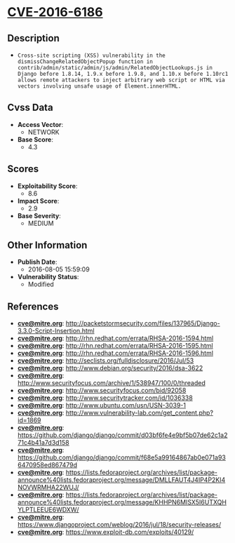 
# [CVE-2016-6186](https://cve.mitre.org/cgi-bin/cvename.cgi?name=CVE-2016-6186)

## Description

- `Cross-site scripting (XSS) vulnerability in the dismissChangeRelatedObjectPopup function in contrib/admin/static/admin/js/admin/RelatedObjectLookups.js in Django before 1.8.14, 1.9.x before 1.9.8, and 1.10.x before 1.10rc1 allows remote attackers to inject arbitrary web script or HTML via vectors involving unsafe usage of Element.innerHTML.`

## Cvss Data

- **Access Vector**:
  - NETWORK
- **Base Score**:
  - 4.3

## Scores

- **Exploitability Score**:
  - 8.6
- **Impact Score**:
  - 2.9
- **Base Severity**:
  - MEDIUM

## Other Information

- **Publish Date**:
  - 2016-08-05 15:59:09
- **Vulnerability Status**:
  - Modified

## References

- **cve@mitre.org**: http://packetstormsecurity.com/files/137965/Django-3.3.0-Script-Insertion.html
- **cve@mitre.org**: http://rhn.redhat.com/errata/RHSA-2016-1594.html
- **cve@mitre.org**: http://rhn.redhat.com/errata/RHSA-2016-1595.html
- **cve@mitre.org**: http://rhn.redhat.com/errata/RHSA-2016-1596.html
- **cve@mitre.org**: http://seclists.org/fulldisclosure/2016/Jul/53
- **cve@mitre.org**: http://www.debian.org/security/2016/dsa-3622
- **cve@mitre.org**: http://www.securityfocus.com/archive/1/538947/100/0/threaded
- **cve@mitre.org**: http://www.securityfocus.com/bid/92058
- **cve@mitre.org**: http://www.securitytracker.com/id/1036338
- **cve@mitre.org**: http://www.ubuntu.com/usn/USN-3039-1
- **cve@mitre.org**: http://www.vulnerability-lab.com/get_content.php?id=1869
- **cve@mitre.org**: https://github.com/django/django/commit/d03bf6fe4e9bf5b07de62c1a271c4b41a7d3d158
- **cve@mitre.org**: https://github.com/django/django/commit/f68e5a99164867ab0e071a936470958ed867479d
- **cve@mitre.org**: https://lists.fedoraproject.org/archives/list/package-announce%40lists.fedoraproject.org/message/DMLLFAUT4J4IP4P2KI4NOVWRMHA22WUJ/
- **cve@mitre.org**: https://lists.fedoraproject.org/archives/list/package-announce%40lists.fedoraproject.org/message/KHHPN6MISX5I6UTXQHYLPTLEEUE6WDXW/
- **cve@mitre.org**: https://www.djangoproject.com/weblog/2016/jul/18/security-releases/
- **cve@mitre.org**: https://www.exploit-db.com/exploits/40129/
